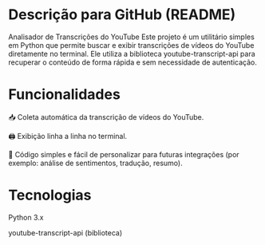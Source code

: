 # Descrição para GitHub (README)

Analisador de Transcrições do YouTube
Este projeto é um utilitário simples em Python que permite buscar e exibir transcrições de vídeos do YouTube diretamente no terminal.
Ele utiliza a biblioteca youtube-transcript-api para recuperar o conteúdo de forma rápida e sem necessidade de autenticação.

# Funcionalidades

📥 Coleta automática da transcrição de vídeos do YouTube.

🖨️ Exibição linha a linha no terminal.

🔧 Código simples e fácil de personalizar para futuras integrações (por exemplo: análise de sentimentos, tradução, resumo).

# Tecnologias

Python 3.x

youtube-transcript-api (biblioteca)
